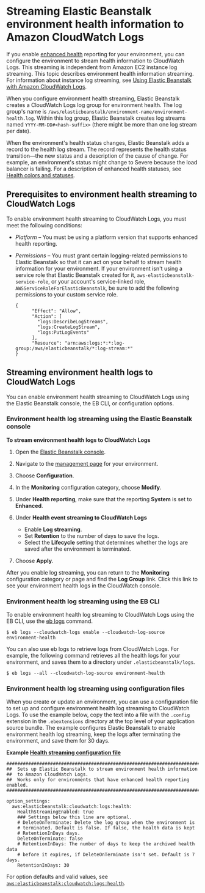 # Streaming Elastic Beanstalk environment health information to Amazon CloudWatch Logs<a name="AWSHowTo.cloudwatchlogs.envhealth"></a>

If you enable [enhanced health](health-enhanced.md) reporting for your environment, you can configure the environment to stream health information to CloudWatch Logs\. This streaming is independent from Amazon EC2 instance log streaming\. This topic describes environment health information streaming\. For information about instance log streaming, see [Using Elastic Beanstalk with Amazon CloudWatch Logs](AWSHowTo.cloudwatchlogs.md)\.

When you configure environment health streaming, Elastic Beanstalk creates a CloudWatch Logs log group for environment health\. The log group's name is `/aws/elasticbeanstalk/environment-name/environment-health.log`\. Within this log group, Elastic Beanstalk creates log streams named `YYYY-MM-DD#<hash-suffix>` \(there might be more than one log stream per date\)\.

When the environment's health status changes, Elastic Beanstalk adds a record to the health log stream\. The record represents the health status transition—the new status and a description of the cause of change\. For example, an environment's status might change to Severe because the load balancer is failing\. For a description of enhanced health statuses, see [Health colors and statuses](health-enhanced-status.md)\.

## Prerequisites to environment health streaming to CloudWatch Logs<a name="AWSHowTo.cloudwatchlogs.envhealth.prereqs"></a>

To enable environment health streaming to CloudWatch Logs, you must meet the following conditions:
+ *Platform* – You must be using a platform version that supports enhanced health reporting\.
+ *Permissions* – You must grant certain logging\-related permissions to Elastic Beanstalk so that it can act on your behalf to stream health information for your environment\. If your environment isn't using a service role that Elastic Beanstalk created for it, `aws-elasticbeanstalk-service-role`, or your account's service\-linked role, `AWSServiceRoleForElasticBeanstalk`, be sure to add the following permissions to your custom service role\.

  ```
  {
        "Effect": "Allow",
        "Action": [
          "logs:DescribeLogStreams",
          "logs:CreateLogStream",
          "logs:PutLogEvents"
        ],
        "Resource": "arn:aws:logs:*:*:log-group:/aws/elasticbeanstalk/*:log-stream:*"
  }
  ```

## Streaming environment health logs to CloudWatch Logs<a name="AWSHowTo.cloudwatchlogs.envhealth.streaming"></a>

You can enable environment health streaming to CloudWatch Logs using the Elastic Beanstalk console, the EB CLI, or configuration options\.

### Environment health log streaming using the Elastic Beanstalk console<a name="AWSHowTo.cloudwatchlogs.envhealth.streaming.console"></a>

**To stream environment health logs to CloudWatch Logs**

1. Open the [Elastic Beanstalk console](https://console.aws.amazon.com/elasticbeanstalk)\.

1. Navigate to the [management page](environments-console.md) for your environment\.

1. Choose **Configuration**\.

1. In the **Monitoring** configuration category, choose **Modify**\.

1. Under **Health reporting**, make sure that the reporting **System** is set to **Enhanced**\.

1. Under **Health event streaming to CloudWatch Logs**
   + Enable **Log streaming**\.
   + Set **Retention** to the number of days to save the logs\.
   + Select the **Lifecycle** setting that determines whether the logs are saved after the environment is terminated\.

1. Choose **Apply**\.

After you enable log streaming, you can return to the **Monitoring** configuration category or page and find the **Log Group** link\. Click this link to see your environment health logs in the CloudWatch console\.

### Environment health log streaming using the EB CLI<a name="AWSHowTo.cloudwatchlogs.envhealth.streaming.ebcli"></a>

To enable environment health log streaming to CloudWatch Logs using the EB CLI, use the [eb logs](eb3-logs.md) command\.

```
$ eb logs --cloudwatch-logs enable --cloudwatch-log-source environment-health
```

You can also use eb logs to retrieve logs from CloudWatch Logs\. For example, the following command retrieves all the health logs for your environment, and saves them to a directory under `.elasticbeanstalk/logs`\.

```
$ eb logs --all --cloudwatch-log-source environment-health
```

### Environment health log streaming using configuration files<a name="AWSHowTo.cloudwatchlogs.envhealth.files"></a>

When you create or update an environment, you can use a configuration file to set up and configure environment health log streaming to CloudWatch Logs\. To use the example below, copy the text into a file with the `.config` extension in the `.ebextensions` directory at the top level of your application source bundle\. The example configures Elastic Beanstalk to enable environment health log streaming, keep the logs after terminating the environment, and save them for 30 days\.

**Example [Health streaming configuration file](samples/aws_eb_cloudwatchlogs-envhealth.zip)**  

```
############################################################################
##  Sets up Elastic Beanstalk to stream environment health information
##  to Amazon CloudWatch Logs.
##  Works only for environments that have enhanced health reporting enabled.
############################################################################

option_settings:
  aws:elasticbeanstalk:cloudwatch:logs:health:
    HealthStreamingEnabled: true
    ### Settings below this line are optional.
    # DeleteOnTerminate: Delete the log group when the environment is
    # terminated. Default is false. If false, the health data is kept
    # RetentionInDays days.
    DeleteOnTerminate: false
    # RetentionInDays: The number of days to keep the archived health data
    # before it expires, if DeleteOnTerminate isn't set. Default is 7 days.
    RetentionInDays: 30
```

For option defaults and valid values, see [`aws:elasticbeanstalk:cloudwatch:logs:health`](command-options-general.md#command-options-general-cloudwatchlogs-health)\.